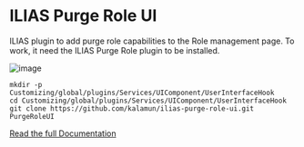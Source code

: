 # ILIAS Purge Role UI
ILIAS plugin to add purge role capabilities to the Role management page.
To work, it need the ILIAS Purge Role plugin to be installed.

![image](https://user-images.githubusercontent.com/385026/237004088-ba44ef77-017e-4711-be9c-bfd8aa7b9a6e.png)

```
mkdir -p Customizing/global/plugins/Services/UIComponent/UserInterfaceHook
cd Customizing/global/plugins/Services/UIComponent/UserInterfaceHook
git clone https://github.com/kalamun/ilias-purge-role-ui.git PurgeRoleUI
```

[Read the full Documentation](https://docs.google.com/document/d/e/2PACX-1vQNz_FK8fUZVoyYHZYDCmNNha0e1tjYlKegeh_i2tqjwfUFUv8MUZu4xyKYdM_HrrNTZZUjOJGQp8R9/pub)
